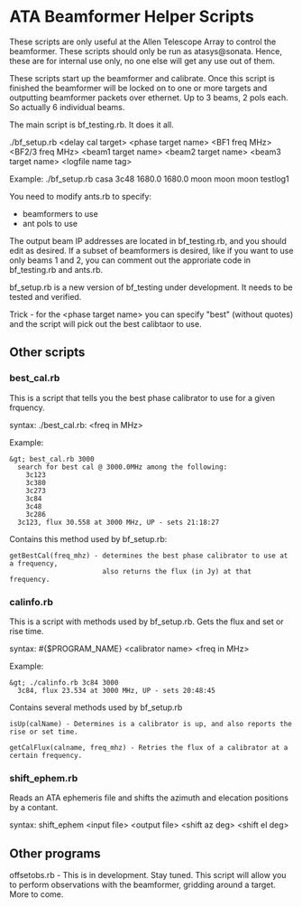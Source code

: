 # ATA Beamformer Helper Scripts

These scripts are only useful at the Allen Telescope Array to control the beamformer. These scripts should only be run as atasys@sonata. Hence, these are for internal use only, no one else will get any use out of them.

These scripts start up the beamformer and calibrate. Once this script is finished the beamformer will be locked on to one or more targets and outputting beamformer packets over ethernet. Up to 3 beams, 2 pols each. So actually 6 individual beams.

The main script is bf_testing.rb. It does it all.

  ./bf_setup.rb &lt;delay cal target&gt; &lt;phase target name&gt; &lt;BF1 freq MHz&gt; &lt;BF2/3 freq MHz&gt; &lt;beam1 target name&gt; &lt;beam2 target name&gt; &lt;beam3 target name&gt; &lt;logfile name tag&gt;

 Example:
  ./bf_setup.rb casa 3c48 1680.0 1680.0 moon moon moon testlog1

You need to modify ants.rb to specify:

 * beamformers to use
 * ant pols to use

The output beam IP addresses are located in bf_testing.rb, and you should edit as desired. If a subset of beamformers is desired, like if you want to use only beams 1 and 2, you can comment out the approriate code in bf_testing.rb and ants.rb.

bf_setup.rb is a new version of bf_testing under development. It needs to be tested and verified.

Trick - for the &lt;phase target name&gt; you can specify "best" (without quotes) and the script will pick out the best calibtaor to use.

## Other scripts

### best_cal.rb

This is a script that tells you the best phase calibrator to use for a given frquency.

  syntax: ./best_cal.rb: &lt;freq in MHz&gt;

  Example:

    &gt; best_cal.rb 3000
      search for best cal @ 3000.0MHz among the following:
      	3c123
      	3c380
      	3c273
      	3c84
      	3c48
      	3c286
      3c123, flux 30.558 at 3000 MHz, UP - sets 21:18:27

  Contains this method used by bf_setup.rb:

    getBestCal(freq_mhz) - determines the best phase calibrator to use at a frequency, 
                           also returns the flux (in Jy) at that frequency.

### calinfo.rb

This is a script with methods used by bf_setup.rb. Gets the flux and set or rise time.

  syntax: #{$PROGRAM_NAME} &lt;calibrator name&gt; &lt;freq in MHz&gt;

  Example: 

    &gt; ./calinfo.rb 3c84 3000
      3c84, flux 23.534 at 3000 MHz, UP - sets 20:48:45

  Contains several methods used by bf_setup.rb

    isUp(calName) - Determines is a calibrator is up, and also reports the rise or set time.

    getCalFlux(calname, freq_mhz) - Retries the flux of a calibrator at a certain frequency.

### shift_ephem.rb

  Reads an ATA ephemeris file and shifts the azimuth and elecation positions by a contant.

  syntax: shift_ephem &lt;input file&gt; &lt;output file&gt; &lt;shift az deg&gt; &lt;shift el deg&gt;



## Other programs


  offsetobs.rb - This is in development. Stay tuned. This script will allow you to perform 
                 observations with the beamformer, gridding around a target. More to come.
